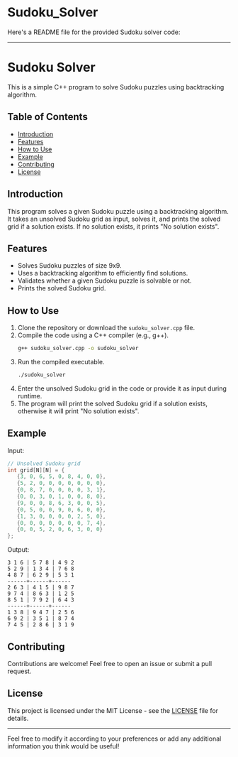 # Sudoku_Solver

Here's a README file for the provided Sudoku solver code:

---

# Sudoku Solver

This is a simple C++ program to solve Sudoku puzzles using backtracking algorithm.

## Table of Contents

- [Introduction](#introduction)
- [Features](#features)
- [How to Use](#how-to-use)
- [Example](#example)
- [Contributing](#contributing)
- [License](#license)

## Introduction

This program solves a given Sudoku puzzle using a backtracking algorithm. It takes an unsolved Sudoku grid as input, solves it, and prints the solved grid if a solution exists. If no solution exists, it prints "No solution exists".

## Features

- Solves Sudoku puzzles of size 9x9.
- Uses a backtracking algorithm to efficiently find solutions.
- Validates whether a given Sudoku puzzle is solvable or not.
- Prints the solved Sudoku grid.

## How to Use

1. Clone the repository or download the `sudoku_solver.cpp` file.
2. Compile the code using a C++ compiler (e.g., g++).
   ```bash
   g++ sudoku_solver.cpp -o sudoku_solver
   ```
3. Run the compiled executable.
   ```bash
   ./sudoku_solver
   ```
4. Enter the unsolved Sudoku grid in the code or provide it as input during runtime.
5. The program will print the solved Sudoku grid if a solution exists, otherwise it will print "No solution exists".

## Example

Input:
```cpp
// Unsolved Sudoku grid
int grid[N][N] = {
   {3, 0, 6, 5, 0, 8, 4, 0, 0},
   {5, 2, 0, 0, 0, 0, 0, 0, 0},
   {0, 8, 7, 0, 0, 0, 0, 3, 1},
   {0, 0, 3, 0, 1, 0, 0, 8, 0},
   {9, 0, 0, 8, 6, 3, 0, 0, 5},
   {0, 5, 0, 0, 9, 0, 6, 0, 0},
   {1, 3, 0, 0, 0, 0, 2, 5, 0},
   {0, 0, 0, 0, 0, 0, 0, 7, 4},
   {0, 0, 5, 2, 0, 6, 3, 0, 0}
};
```

Output:
```
3 1 6 | 5 7 8 | 4 9 2 
5 2 9 | 1 3 4 | 7 6 8 
4 8 7 | 6 2 9 | 5 3 1 
------+------+------
2 6 3 | 4 1 5 | 9 8 7 
9 7 4 | 8 6 3 | 1 2 5 
8 5 1 | 7 9 2 | 6 4 3 
------+------+------
1 3 8 | 9 4 7 | 2 5 6 
6 9 2 | 3 5 1 | 8 7 4 
7 4 5 | 2 8 6 | 3 1 9 
```

## Contributing

Contributions are welcome! Feel free to open an issue or submit a pull request.

## License

This project is licensed under the MIT License - see the [LICENSE](LICENSE) file for details.

--- 

Feel free to modify it according to your preferences or add any additional information you think would be useful!

